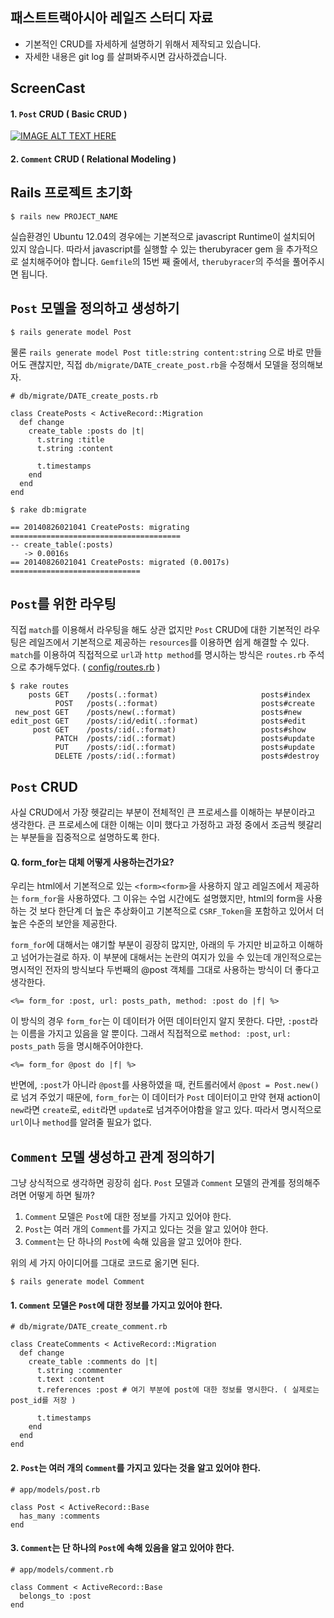 패스트트랙아시아 레일즈 스터디 자료
---

* 기본적인 CRUD를 자세하게 설명하기 위해서 제작되고 있습니다.
* 자세한 내용은 git log 를 살펴봐주시면 감사하겠습니다.

ScreenCast
---
#### 1. `Post` CRUD ( Basic CRUD )
[![IMAGE ALT TEXT HERE](http://img.youtube.com/vi/pMi3JImoznM/0.jpg)](http://www.youtube.com/watch?v=pMi3JImoznM)

#### 2. `Comment` CRUD ( Relational Modeling )

Rails 프로젝트 초기화
---
```
$ rails new PROJECT_NAME
```

실습환경인 Ubuntu 12.04의 경우에는 기본적으로 javascript Runtime이 설치되어 있지 않습니다.
따라서 javascript를 실행할 수 있는 therubyracer gem 을 추가적으로 설치해주어야 합니다.
`Gemfile`의 15번 째 줄에서, `therubyracer`의 주석을 풀어주시면 됩니다.

`Post` 모델을 정의하고 생성하기
---
```
$ rails generate model Post
```

물론 `rails generate model Post title:string content:string` 으로 바로 만들어도 괜찮지만,
직접 `db/migrate/DATE_create_post.rb`을 수정해서 모델을 정의해보자.

```
# db/migrate/DATE_create_posts.rb

class CreatePosts < ActiveRecord::Migration
  def change
    create_table :posts do |t|
      t.string :title
      t.string :content

      t.timestamps
    end
  end
end
```

```
$ rake db:migrate

== 20140826021041 CreatePosts: migrating ======================================
-- create_table(:posts)
   -> 0.0016s
== 20140826021041 CreatePosts: migrated (0.0017s) =============================
```

`Post`를 위한 라우팅
---
직접 `match`를 이용해서 라우팅을 해도 상관 없지만 `Post` CRUD에 대한 기본적인 라우팅은 레일즈에서
기본적으로 제공하는 `resources`를 이용하면 쉽게 해결할 수 있다.
`match`를 이용하여 직접적으로 `url`과 `http method`를 명시하는 방식은 `routes.rb` 주석으로 추가해두었다.
( [config/routes.rb](https://github.com/dobestan/rails_fasttrackasia/blob/master/config/routes.rb) )

```
$ rake routes
    posts GET    /posts(.:format)                       posts#index
          POST   /posts(.:format)                       posts#create
 new_post GET    /posts/new(.:format)                   posts#new
edit_post GET    /posts/:id/edit(.:format)              posts#edit
     post GET    /posts/:id(.:format)                   posts#show
          PATCH  /posts/:id(.:format)                   posts#update
          PUT    /posts/:id(.:format)                   posts#update
          DELETE /posts/:id(.:format)                   posts#destroy
```

`Post` CRUD
---
사실 CRUD에서 가장 헷갈리는 부분이 전체적인 큰 프로세스를 이해하는 부분이라고 생각한다.
큰 프로세스에 대한 이해는 이미 했다고 가정하고 과정 중에서 조금씩 헷갈리는 부분들을 집중적으로
설명하도록 한다.


#### Q. form_for는 대체 어떻게 사용하는건가요?
우리는 html에서 기본적으로 있는 `<form><form>`을 사용하지 않고 레일즈에서 제공하는 `form_for`을 사용하였다.
그 이유는 수업 시간에도 설명했지만, html의 form을 사용하는 것 보다 한단계 더 높은 추상화이고 기본적으로
`CSRF_Token`을 포함하고 있어서 더 높은 수준의 보안을 제공한다.

`form_for`에 대해서는 얘기할 부분이 굉장히 많지만, 아래의 두 가지만 비교하고 이해하고 넘어가는걸로 하자.
이 부분에 대해서는 논란의 여지가 있을 수 있는데 개인적으로는 명시적인 전자의 방식보다
두번째의 @post 객체를 그대로 사용하는 방식이 더 좋다고 생각한다.

```
<%= form_for :post, url: posts_path, method: :post do |f| %>
```

이 방식의 경우 `form_for`는 이 데이터가 어떤 데이터인지 알지 못한다.
다만, `:post`라는 이름을 가지고 있음을 알 뿐이다.
그래서 직접적으로 `method: :post`, `url: posts_path` 등을 명시해주어야한다.

```
<%= form_for @post do |f| %>
```

반면에, `:post`가 아니라 `@post`를 사용하였을 때, 컨트롤러에서 `@post = Post.new()`로 넘겨 주었기 때문에,
`form_for`는 이 데이터가 `Post` 데이터이고 만약 현재 action이 `new`라면 `create`로,
`edit`라면 `update`로 넘겨주어야함을 알고 있다. 따라서 명시적으로 `url`이나 `method`를 알려줄 필요가 없다.


`Comment` 모델 생성하고 관계 정의하기
---
그냥 상식적으로 생각하면 굉장히 쉽다. `Post` 모델과 `Comment` 모델의 관계를 정의해주려면 어떻게 하면 될까?

1. `Comment` 모델은 `Post`에 대한 정보를 가지고 있어야 한다.
2. `Post`는 여러 개의 `Comment`를 가지고 있다는 것을 알고 있어야 한다.
3. `Comment`는 단 하나의 `Post`에 속해 있음을 알고 있어야 한다.

위의 세 가지 아이디어를 그대로 코드로 옮기면 된다.

```
$ rails generate model Comment
```

#### 1. `Comment` 모델은 `Post`에 대한 정보를 가지고 있어야 한다.
```
# db/migrate/DATE_create_comment.rb

class CreateComments < ActiveRecord::Migration
  def change
    create_table :comments do |t|
      t.string :commenter
      t.text :content
      t.references :post # 여기 부분에 post에 대한 정보를 명시한다. ( 실제로는 post_id를 저장 )

      t.timestamps
    end
  end
end
```

#### 2. `Post`는 여러 개의 `Comment`를 가지고 있다는 것을 알고 있어야 한다.
```
# app/models/post.rb

class Post < ActiveRecord::Base
  has_many :comments
end
```

#### 3. `Comment`는 단 하나의 `Post`에 속해 있음을 알고 있어야 한다.
```
# app/models/comment.rb

class Comment < ActiveRecord::Base
  belongs_to :post
end
```
